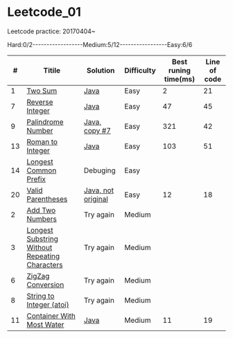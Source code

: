 # Leetcode_01
Leetcode practice: 20170404~

Hard:0/2------------------Medium:5/12-----------------Easy:6/6

#|Titile           |Solution                                       |Difficulty|Best runing time(ms)|Line of code|
-|-----------------|-----------------------------------------------|----------|--------------------|------------|
1|[Two Sum](https://leetcode.com/problems/two-sum/#/description)|[Java](https://github.com/Penciler/Leetcode_01/blob/master/Java/1.%20Two%20Sum)  |Easy      |2                   |21          |
7|[Reverse Integer](https://leetcode.com/problems/reverse-integer/#/description)|[Java](https://github.com/Penciler/Leetcode_01/blob/master/Java/7.%20Reverse%20Integer) |Easy      |47                  |45          |
9|[Palindrome Number](https://leetcode.com/problems/palindrome-number/#/description)|[Java, copy #7](https://github.com/Penciler/Leetcode_01/blob/master/Java/9.%20Palindrome%20Number) |Easy      |321               |42          |
13|[Roman to Integer](https://leetcode.com/problems/roman-to-integer/#/description) |[Java](https://github.com/Penciler/Leetcode_01/blob/master/Java/13.%20Roman%20to%20Integer)|Easy   |103             |51          |
14|[Longest Common Prefix](https://leetcode.com/problems/longest-common-prefix/#/description)|Debuging|Easy | | |
20|[Valid Parentheses](https://leetcode.com/problems/valid-parentheses/#/description)|[Java, not original](https://github.com/Penciler/Leetcode_01/blob/master/Java/20.%20Valid%20Parentheses)|Easy  |12  |18   |
2|[Add Two Numbers](https://leetcode.com/problems/add-two-numbers/#/description)|Try again|Medium|||
3|[Longest Substring Without Repeating Characters](https://leetcode.com/problems/longest-substring-without-repeating-characters/#/description)|Try again|Medium|||
6|[ZigZag Conversion](https://leetcode.com/problems/zigzag-conversion/#/description)|Try again|Medium|||
8|[String to Integer (atoi)](https://leetcode.com/problems/string-to-integer-atoi/#/description)|Try again|Medium|||
11|[Container With Most Water](https://leetcode.com/problems/container-with-most-water/#/submissions/1)|[Java](https://github.com/Penciler/Leetcode_01/blob/master/Java/11.%20Container%20With%20Most%20Water)|Medium|11|19|
